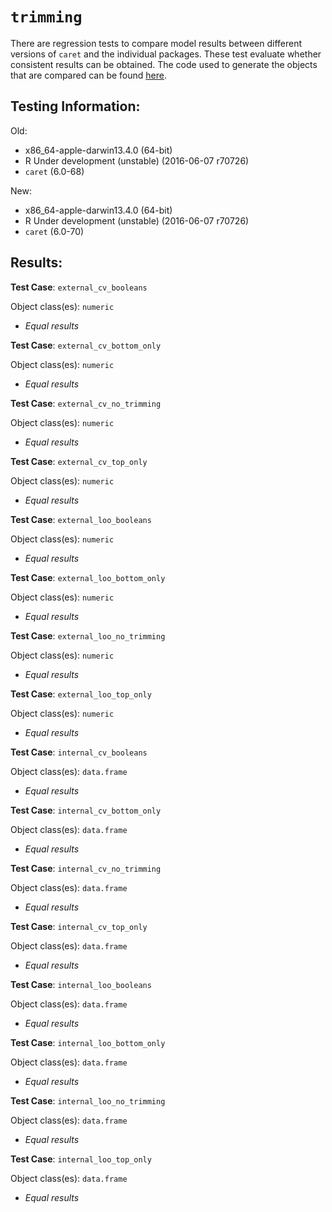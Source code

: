 `trimming`
 ===== 

There are regression tests to compare model results between different versions of `caret` and the individual packages. These test evaluate whether consistent results can be obtained. The code used to generate the objects that are compared can be found [here](https://github.com/topepo/caret/blob/master/RegressionTests/Code/trimming.R).

Testing Information:
---------

Old:

 * x86_64-apple-darwin13.4.0 (64-bit)
 * R Under development (unstable) (2016-06-07 r70726)
 * `caret` (6.0-68)


New:

 * x86_64-apple-darwin13.4.0 (64-bit)
 * R Under development (unstable) (2016-06-07 r70726)
 * `caret` (6.0-70)


Results:
---------

**Test Case**: `external_cv_booleans`

Object class(es): `numeric`

 * _Equal results_

**Test Case**: `external_cv_bottom_only`

Object class(es): `numeric`

 * _Equal results_

**Test Case**: `external_cv_no_trimming`

Object class(es): `numeric`

 * _Equal results_

**Test Case**: `external_cv_top_only`

Object class(es): `numeric`

 * _Equal results_

**Test Case**: `external_loo_booleans`

Object class(es): `numeric`

 * _Equal results_

**Test Case**: `external_loo_bottom_only`

Object class(es): `numeric`

 * _Equal results_

**Test Case**: `external_loo_no_trimming`

Object class(es): `numeric`

 * _Equal results_

**Test Case**: `external_loo_top_only`

Object class(es): `numeric`

 * _Equal results_

**Test Case**: `internal_cv_booleans`

Object class(es): `data.frame`

 * _Equal results_

**Test Case**: `internal_cv_bottom_only`

Object class(es): `data.frame`

 * _Equal results_

**Test Case**: `internal_cv_no_trimming`

Object class(es): `data.frame`

 * _Equal results_

**Test Case**: `internal_cv_top_only`

Object class(es): `data.frame`

 * _Equal results_

**Test Case**: `internal_loo_booleans`

Object class(es): `data.frame`

 * _Equal results_

**Test Case**: `internal_loo_bottom_only`

Object class(es): `data.frame`

 * _Equal results_

**Test Case**: `internal_loo_no_trimming`

Object class(es): `data.frame`

 * _Equal results_

**Test Case**: `internal_loo_top_only`

Object class(es): `data.frame`

 * _Equal results_

